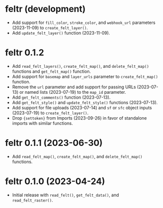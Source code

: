 # feltr (development)

* Add support for `fill_color`, `stroke_color`, and `webhook_url` parameters (2023-11-09) to `create_felt_layer()`.
* Add `update_felt_layer()` function (2023-11-09).

# feltr 0.1.2

* Add `read_felt_layers()`, `create_felt_map()`, and `delete_felt_map()` functions and `get_felt_map()` function.
* Add support for `basemap` and `layer_urls` parameter to `create_felt_map()` function.
* Remove the `url` parameter and add support for passing URLs (2023-07-13) or named lists (2023-07-19) to the `map_id` parameter.
* Add `get_felt_comments()` function (2023-07-13).
* Add `get_felt_style()` and `update_felt_style()` functions (2023-07-13).
* Add support for file uploads (2023-07-14) and `sf` or `sfc` object inputs (2023-07-19) to `create_felt_layer()`.
* Drop `{settoken}` from Imports (2023-09-26) in favor of standalone imports with similar functions.

# feltr 0.1.1 (2023-06-30)

* Add `read_felt_map()`, `create_felt_map()`, and `delete_felt_map()` functions.

# feltr 0.1.0 (2023-04-24)

* Initial release with `read_felt()`, `get_felt_data()`, and `read_felt_raster()`.
